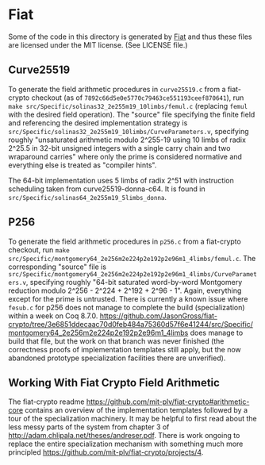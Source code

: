 # Fiat

Some of the code in this directory is generated by
[Fiat](https://github.com/mit-plv/fiat-crypto) and thus these files are
licensed under the MIT license. (See LICENSE file.)

## Curve25519

To generate the field arithmetic procedures in `curve25519.c` from a fiat-crypto
checkout (as of `7892c66d5e0e5770c79463ce551193ceef870641`), run
`make src/Specific/solinas32_2e255m19_10limbs/femul.c` (replacing `femul` with
the desired field operation). The "source" file specifying the finite field and
referencing the desired implementation strategy is
`src/Specific/solinas32_2e255m19_10limbs/CurveParameters.v`, specifying roughly
"unsaturated arithmetic modulo 2^255-19 using 10 limbs of radix 2^25.5 in 32-bit
unsigned integers with a single carry chain and two wraparound carries" where
only the prime is considered normative and everything else is treated as
"compiler hints".

The 64-bit implementation uses 5 limbs of radix 2^51 with instruction scheduling
taken from curve25519-donna-c64. It is found in
`src/Specific/solinas64_2e255m19_5limbs_donna`.

## P256

To generate the field arithmetic procedures in `p256.c` from a fiat-crypto
checkout, run
`make src/Specific/montgomery64_2e256m2e224p2e192p2e96m1_4limbs/femul.c`.
The corresponding "source" file is
`src/Specific/montgomery64_2e256m2e224p2e192p2e96m1_4limbs/CurveParameters.v`,
specifying roughly "64-bit saturated word-by-word Montgomery reduction modulo
2^256 - 2^224 + 2^192 + 2^96 - 1". Again, everything except for the prime is
untrusted. There is currently a known issue where `fesub.c` for p256 does not
manage to complete the build (specialization) within a week on Coq 8.7.0.
<https://github.com/JasonGross/fiat-crypto/tree/3e6851ddecaac70d0feb484a75360d57f6e41244/src/Specific/montgomery64_2e256m2e224p2e192p2e96m1_4limbs>
does manage to build that file, but the work on that branch was never finished
(the correctness proofs of implementation templates still apply, but the
now abandoned prototype specialization facilities there are unverified).

## Working With Fiat Crypto Field Arithmetic

The fiat-crypto readme <https://github.com/mit-plv/fiat-crypto#arithmetic-core>
contains an overview of the implementation templates followed by a tour of the
specialization machinery. It may be helpful to first read about the less messy
parts of the system from chapter 3 of <http://adam.chlipala.net/theses/andreser.pdf>.
There is work ongoing to replace the entire specialization mechanism with
something much more principled <https://github.com/mit-plv/fiat-crypto/projects/4>.
